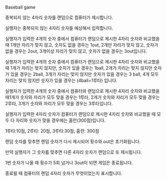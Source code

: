 Baseball game

중복되지 않는 4자리 숫자를 랜덤으로 컴퓨터가 제시합니다.

실행자는 중복되지 않는 4자리 숫자를 예상해서 입력합니다.

실행자가 입력한 4개의 숫자 중에서 컴퓨터가 랜덤으로 제시한 4자리 숫자와 비교했을 때 1개만 자리가 맞지 않고, 숫자도 없을 경우는 1out, 2개만 자리가 맞지 않고, 숫자가 없을  경우는  2out, 3개이상 자리가 맞지 않고, 숫자가 없을 경우는 3out입니다.

실행자가 입력한 4개의 숫자 중에서 컴퓨터가 랜덤으로 제시한 4자리 숫자와 비교했을 때 1개가 자리는 맞지 않지만, 숫자가 있을 경우는 1ball, 2개가 자리는 맞지 않지만 숫자가 있을 경우는 2ball, 3개가 자리는 맞지 않지만 숫자가 있을 경우는 3 ball, 4개 모두 자리는 맞지 않지만 숫자가 있을 경우는 (4ball=1루타) 입니다.

실행자가 입력한 4개의 숫자 중에서 컴퓨터와 랜덤으로 제시한 4자리 숫자와 비교했을 때1개가 숫자와 자리가 모두 맞을 경우는 1루타, 2개가 숫자와 자리가 모두 맞을 경우는  2루타, 3개가 숫자와 자리가 모두 맞을 경우는 3루타입니다.

실행자가 입력한 4자리 숫자가 컴퓨터가 랜덤으로 제시한 4자리 숫자와 비교했을 때 모두 다 자리와 숫자가 맞을 경우에는 홈런(300점)입니다.

1루타:10점, 2루타: 20점, 3루타:30점, 홈런: 300점

랜덤 숫자를 맞추면 랜덤 숫자가 다시 제시되어 횟수와 out은 초기화됩니다.

만약 실행자가 그 숫자를 맞추면 다른 4자리 숫자가 랜덤으로 또 제시됩니다.

1번 숫자가 나올 때 횟수가 5회 넘거나  3out이 되면 게임은 종료됩니다.

종료될 때 컴퓨터의 랜덤 4자리 숫자가 무엇이었는지 표시합니다.

